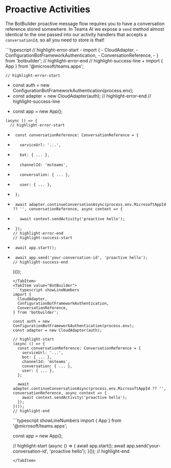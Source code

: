 # Proactive Activities

The BotBuilder proactive message flow requires you to have a conversation reference stored somewhere. In Teams AI
we expose a `send` method almost identical to the one passed into our activity handlers that accepts a `conversationId`,
so all you need to store is that!

<Tabs groupId="sending-activities">
  <TabItem value="Diff" default>
    ```typescript
    // highlight-error-start
-    import {
-      CloudAdapter,
-      ConfigurationBotFrameworkAuthentication,
-      ConversationReference,
-    } from 'botbuilder';
    // highlight-error-end
    // highlight-success-line
+    import { App } from '@microsoft/teams.apps';

    // highlight-error-start
-    const auth = new ConfigurationBotFrameworkAuthentication(process.env);
-    const adapter = new CloudAdapter(auth);
    // highlight-error-end
    // highlight-success-line
+    const app = new App();

    (async () => {
      // highlight-error-start
-      const conversationReference: ConversationReference = {
-        serviceUrl: '...',
-        bot: { ... },
-        channelId: 'msteams',
-        conversation: { ... },
-        user: { ... },
-      };

-      await adapter.continueConversationAsync(process.env.MicrosoftAppId ?? '', conversationReference, async context => {
-        await context.sendActivity('proactive hello');
-      });
      // highlight-error-end
      // highlight-success-start
+      await app.start();
+      await app.send('your-conversation-id', 'proactive hello');
      // highlight-success-end
    }());
    ```
  </TabItem>
  <TabItem value="BotBuilder">
    ```typescript showLineNumbers
    import {
      CloudAdapter,
      ConfigurationBotFrameworkAuthentication,
      ConversationReference,
    } from 'botbuilder';

    const auth = new ConfigurationBotFrameworkAuthentication(process.env);
    const adapter = new CloudAdapter(auth);

    // highlight-start
    (async () => {
      const conversationReference: ConversationReference = {
        serviceUrl: '...',
        bot: { ... },
        channelId: 'msteams',
        conversation: { ... },
        user: { ... },
      };

      await adapter.continueConversationAsync(process.env.MicrosoftAppId ?? '', conversationReference, async context => {
        await context.sendActivity('proactive hello');
      });
    }());
    // highlight-end
    ```
  </TabItem>
  <TabItem value="Teams AI">
    ```typescript showLineNumbers
    import { App } from '@microsoft/teams.apps';

    const app = new App();

    // highlight-start
    (async () => {
      await app.start();
      await app.send('your-conversation-id', 'proactive hello');
    }());
    // highlight-end
    ```
  </TabItem>
</Tabs>